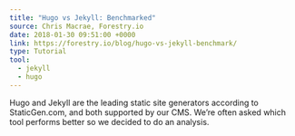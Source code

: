 ```yaml
---
title: "Hugo vs Jekyll: Benchmarked"
source: Chris Macrae, Forestry.io
date: 2018-01-30 09:51:00 +0000
link: https://forestry.io/blog/hugo-vs-jekyll-benchmark/
type: Tutorial
tool:
  - jekyll
  - hugo
---
```

Hugo and Jekyll are the leading static site generators according to StaticGen.com, and both supported by our CMS. We’re often asked which tool performs better so we decided to do an analysis.





